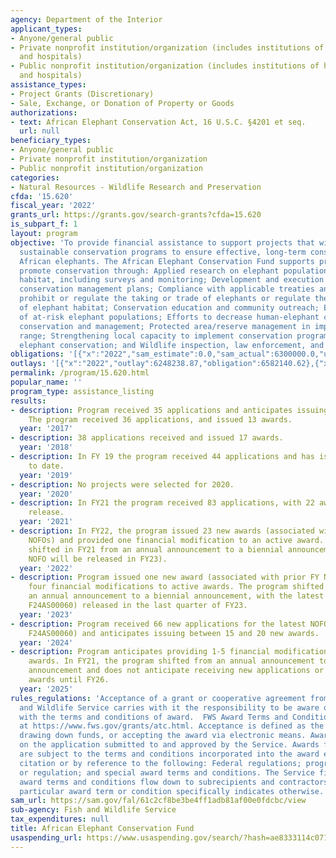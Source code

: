 ```yaml
---
agency: Department of the Interior
applicant_types:
- Anyone/general public
- Private nonprofit institution/organization (includes institutions of higher education
  and hospitals)
- Public nonprofit institution/organization (includes institutions of higher education
  and hospitals)
assistance_types:
- Project Grants (Discretionary)
- Sale, Exchange, or Donation of Property or Goods
authorizations:
- text: African Elephant Conservation Act, 16 U.S.C. §4201 et seq.
  url: null
beneficiary_types:
- Anyone/general public
- Private nonprofit institution/organization
- Public nonprofit institution/organization
categories:
- Natural Resources - Wildlife Research and Preservation
cfda: '15.620'
fiscal_year: '2022'
grants_url: https://grants.gov/search-grants?cfda=15.620
is_subpart_f: 1
layout: program
objective: 'To provide financial assistance to support projects that will enhance
  sustainable conservation programs to ensure effective, long-term conservation of
  African elephants. The African Elephant Conservation Fund supports projects that
  promote conservation through: Applied research on elephant populations and their
  habitat, including surveys and monitoring; Development and execution of elephant
  conservation management plans; Compliance with applicable treaties and laws that
  prohibit or regulate the taking or trade of elephants or regulate the use and management
  of elephant habitat; Conservation education and community outreach; Enhanced protection
  of at-risk elephant populations; Efforts to decrease human-elephant conflict; Habitat
  conservation and management; Protected area/reserve management in important elephant
  range; Strengthening local capacity to implement conservation programs; Transfrontier
  elephant conservation; and Wildlife inspection, law enforcement, and forensics skills.'
obligations: '[{"x":"2022","sam_estimate":0.0,"sam_actual":6300000.0,"usa_spending_actual":6459836.62},{"x":"2023","sam_estimate":0.0,"sam_actual":1544081.0,"usa_spending_actual":625854.0},{"x":"2024","sam_estimate":7999998.0,"sam_actual":0.0,"usa_spending_actual":13074451.33}]'
outlays: '[{"x":"2022","outlay":6248238.87,"obligation":6582140.62},{"x":"2023","outlay":399909.0,"obligation":399909.0},{"x":"2024","outlay":489985.0,"obligation":13074878.33}]'
permalink: /program/15.620.html
popular_name: ''
program_type: assistance_listing
results:
- description: Program received 35 applications and anticipates issuing 20 awards.
    The program received 36 applications, and issued 13 awards.
  year: '2017'
- description: 38 applications received and issued 17 awards.
  year: '2018'
- description: In FY 19 the program received 44 applications and has issued 7 awards
    to date.
  year: '2019'
- description: No projects were selected for 2020.
  year: '2020'
- description: In FY21 the program received 83 applications, with 22 awards pending
    release.
  year: '2021'
- description: In FY22, the program issued 23 new awards (associated with prior FY
    NOFOs) and provided one financial modification to an active award. The program
    shifted in FY21 from an annual announcement to a biennial announcement (the next
    NOFO will be released in FY23).
  year: '2022'
- description: Program issued one new award (associated with prior FY NOFO) and provided
    four financial modifications to active awards. The program shifted in FY21 from
    an annual announcement to a biennial announcement, with the latest NOFO (announcement
    F24AS00060) released in the last quarter of FY23.
  year: '2023'
- description: Program received 66 new applications for the latest NOFO (announcement
    F24AS00060) and anticipates issuing between 15 and 20 new awards.
  year: '2024'
- description: Program anticipates providing 1-5 financial modifications to active
    awards. In FY21, the program shifted from an annual announcement to a biennial
    announcement and does not anticipate receiving new applications or issuing new
    awards until FY26.
  year: '2025'
rules_regulations: 'Acceptance of a grant or cooperative agreement from the U.S. Fish
  and Wildlife Service carries with it the responsibility to be aware of and comply
  with the terms and conditions of award.  FWS Award Terms and Conditions are available
  at https://www.fws.gov/grants/atc.html. Acceptance is defined as the start of work,
  drawing down funds, or accepting the award via electronic means. Awards are based
  on the application submitted to and approved by the Service. Awards from the Service
  are subject to the terms and conditions incorporated into the award either by direct
  citation or by reference to the following: Federal regulations; program legislation
  or regulation; and special award terms and conditions. The Service financial assistance
  award terms and conditions flow down to subrecipients and contractors, unless a
  particular award term or condition specifically indicates otherwise.'
sam_url: https://sam.gov/fal/61c2cf8be3be4ff1adb81af00e0fdcbc/view
sub-agency: Fish and Wildlife Service
tax_expenditures: null
title: African Elephant Conservation Fund
usaspending_url: https://www.usaspending.gov/search/?hash=ae8333114c071477c328bf645f6ded4a
---
```


